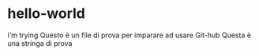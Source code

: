 # hello-world
i'm trying
Questo è un file di prova per imparare ad usare Git-hub
Questa è una stringa di prova
